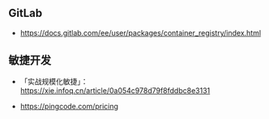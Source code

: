## GitLab

* <https://docs.gitlab.com/ee/user/packages/container_registry/index.html>

## 敏捷开发

* 「实战规模化敏捷」：<https://xie.infoq.cn/article/0a054c978d79f8fddbc8e3131>

* <https://pingcode.com/pricing>
